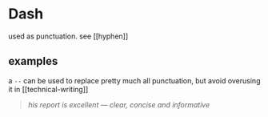 # Dash

used as punctuation. see [[hyphen]]

## examples

a `--` can be used to replace pretty much all punctuation, but avoid overusing it in [[technical-writing]]

> _his report is excellent — clear, concise and informative_
